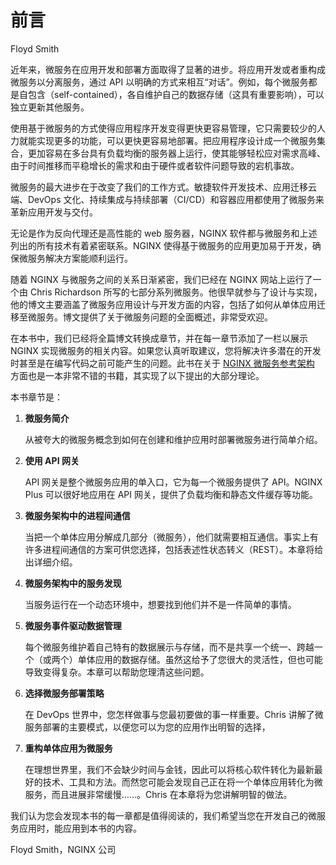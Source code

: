 # 前言
Floyd Smith

近年来，微服务在应用开发和部署方面取得了显著的进步。将应用开发或者重构成微服务以分离服务，通过 API 以明确的方式来相互“对话”。例如，每个微服务都是自包含（self-contained），各自维护自己的数据存储（这具有重要影响），可以独立更新其他服务。

使用基于微服务的方式使得应用程序开发变得更快更容易管理，它只需要较少的人力就能实现更多的功能，可以更快更容易地部署。把应用程序设计成一个微服务集合，更加容易在多台具有负载均衡的服务器上运行，使其能够轻松应对需求高峰、由于时间推移而平稳增长的需求和由于硬件或者软件问题导致的宕机事故。

微服务的最大进步在于改变了我们的工作方式。敏捷软件开发技术、应用迁移云端、DevOps 文化、持续集成与持续部署（CI/CD）和容器应用都使用了微服务来革新应用开发与交付。

无论是作为反向代理还是高性能的 web 服务器，NGINX 软件都与微服务和上述列出的所有技术有着紧密联系。NGINX 使得基于微服务的应用更加易于开发，确保微服务解决方案能顺利运行。

随着 NGINX 与微服务之间的关系日渐紧密，我们已经在 NGINX 网站上运行了一个由 Chris Richardson 所写的七部分系列微服务。他很早就参与了设计与实现，他的博文主要涵盖了微服务应用设计与开发方面的内容，包括了如何从单体应用迁移至微服务。博文提供了关于微服务问题的全面概述，非常受欢迎。

在本书中，我们已经将全篇博文转换成章节，并在每一章节添加了一栏以展示 NGINX 实现微服务的相关内容。如果您认真听取建议，您将解决许多潜在的开发时甚至是在编写代码之前可能产生的问题。此书在关于 [NGINX 微服务参考架构](https://www.nginx.com/blog/introducing-the-nginx-microservices-reference-architecture/) 方面也是一本非常不错的书籍，其实现了以下提出的大部分理论。

本书章节是：

1. **微服务简介** 

    从被夸大的微服务概念到如何在创建和维护应用时部署微服务进行简单介绍。

2. **使用 API 网关** 

    API 网关是整个微服务应用的单入口，它为每一个微服务提供了 API。NGINX Plus 可以很好地应用在 API 网关，提供了负载均衡和静态文件缓存等功能。

3. **微服务架构中的进程间通信** 

    当把一个单体应用分解成几部分（微服务），他们就需要相互通信。事实上有许多进程间通信的方案可供您选择，包括表述性状态转义（REST）。本章将给出详细介绍。

4. **微服务架构中的服务发现** 

    当服务运行在一个动态环境中，想要找到他们并不是一件简单的事情。

5. **微服务事件驱动数据管理**

    每个微服务维护着自己特有的数据展示与存储，而不是共享一个统一、跨越一个（或两个）单体应用的数据存储。虽然这给予了您很大的灵活性，但也可能导致变得复杂。本章可以帮助您理清这些问题。

6. **选择微服务部署策略**

    在 DevOps 世界中，您怎样做事与您最初要做的事一样重要。Chris 讲解了微服务部署的主要模式，以便您可以为您的应用作出明智的选择，

7. **重构单体应用为微服务**

    在理想世界里，我们不会缺少时间与金钱，因此可以将核心软件转化为最新最好的技术、工具和方法。而然您可能会发现自己正在将一个单体应用转化为微服务，而且进展非常缓慢……。Chris 在本章将为您讲解明智的做法。

我们认为您会发现本书的每一章都是值得阅读的，我们希望当您在开发自己的微服务应用时，能应用到本书的内容。

Floyd Smith，NGINX 公司